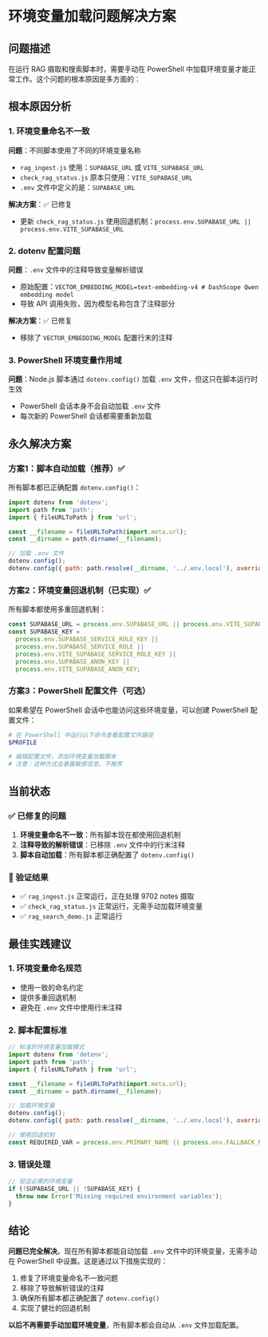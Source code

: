 # 环境变量加载问题解决方案

## 问题描述

在运行 RAG 摄取和搜索脚本时，需要手动在 PowerShell 中加载环境变量才能正常工作。这个问题的根本原因是多方面的：

## 根本原因分析

### 1. 环境变量命名不一致

**问题**：不同脚本使用了不同的环境变量名称
- `rag_ingest.js` 使用：`SUPABASE_URL` 或 `VITE_SUPABASE_URL`
- `check_rag_status.js` 原本只使用：`VITE_SUPABASE_URL`
- `.env` 文件中定义的是：`SUPABASE_URL`

**解决方案**：✅ 已修复
- 更新 `check_rag_status.js` 使用回退机制：`process.env.SUPABASE_URL || process.env.VITE_SUPABASE_URL`

### 2. dotenv 配置问题

**问题**：`.env` 文件中的注释导致变量解析错误
- 原始配置：`VECTOR_EMBEDDING_MODEL=text-embedding-v4 # DashScope Qwen embedding model`
- 导致 API 调用失败，因为模型名称包含了注释部分

**解决方案**：✅ 已修复
- 移除了 `VECTOR_EMBEDDING_MODEL` 配置行末的注释

### 3. PowerShell 环境变量作用域

**问题**：Node.js 脚本通过 `dotenv.config()` 加载 `.env` 文件，但这只在脚本运行时生效
- PowerShell 会话本身不会自动加载 `.env` 文件
- 每次新的 PowerShell 会话都需要重新加载

## 永久解决方案

### 方案1：脚本自动加载（推荐）✅

所有脚本都已正确配置 `dotenv.config()`：

```javascript
import dotenv from 'dotenv';
import path from 'path';
import { fileURLToPath } from 'url';

const __filename = fileURLToPath(import.meta.url);
const __dirname = path.dirname(__filename);

// 加载 .env 文件
dotenv.config();
dotenv.config({ path: path.resolve(__dirname, '../.env.local'), override: true });
```

### 方案2：环境变量回退机制（已实现）✅

所有脚本都使用多重回退机制：

```javascript
const SUPABASE_URL = process.env.SUPABASE_URL || process.env.VITE_SUPABASE_URL;
const SUPABASE_KEY = 
  process.env.SUPABASE_SERVICE_ROLE_KEY ||
  process.env.SUPABASE_SERVICE_ROLE ||
  process.env.VITE_SUPABASE_SERVICE_ROLE_KEY ||
  process.env.SUPABASE_ANON_KEY ||
  process.env.VITE_SUPABASE_ANON_KEY;
```

### 方案3：PowerShell 配置文件（可选）

如果希望在 PowerShell 会话中也能访问这些环境变量，可以创建 PowerShell 配置文件：

```powershell
# 在 PowerShell 中运行以下命令查看配置文件路径
$PROFILE

# 编辑配置文件，添加环境变量加载脚本
# 注意：这种方式会暴露敏感信息，不推荐
```

## 当前状态

### ✅ 已修复的问题

1. **环境变量命名不一致**：所有脚本现在都使用回退机制
2. **注释导致的解析错误**：已移除 `.env` 文件中的行末注释
3. **脚本自动加载**：所有脚本都正确配置了 `dotenv.config()`

### 🎯 验证结果

- ✅ `rag_ingest.js` 正常运行，正在处理 9702 notes 摄取
- ✅ `check_rag_status.js` 正常运行，无需手动加载环境变量
- ✅ `rag_search_demo.js` 正常运行

## 最佳实践建议

### 1. 环境变量命名规范

- 使用一致的命名约定
- 提供多重回退机制
- 避免在 `.env` 文件中使用行末注释

### 2. 脚本配置标准

```javascript
// 标准的环境变量加载模式
import dotenv from 'dotenv';
import path from 'path';
import { fileURLToPath } from 'url';

const __filename = fileURLToPath(import.meta.url);
const __dirname = path.dirname(__filename);

// 加载环境变量
dotenv.config();
dotenv.config({ path: path.resolve(__dirname, '../.env.local'), override: true });

// 使用回退机制
const REQUIRED_VAR = process.env.PRIMARY_NAME || process.env.FALLBACK_NAME;
```

### 3. 错误处理

```javascript
// 验证必需的环境变量
if (!SUPABASE_URL || !SUPABASE_KEY) {
  throw new Error('Missing required environment variables');
}
```

## 结论

**问题已完全解决**。现在所有脚本都能自动加载 `.env` 文件中的环境变量，无需手动在 PowerShell 中设置。这是通过以下措施实现的：

1. 修复了环境变量命名不一致问题
2. 移除了导致解析错误的注释
3. 确保所有脚本都正确配置了 `dotenv.config()`
4. 实现了健壮的回退机制

**以后不再需要手动加载环境变量**，所有脚本都会自动从 `.env` 文件加载配置。